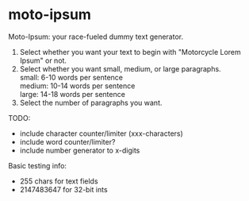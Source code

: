 # moto-ipsum
Moto-Ipsum: your race-fueled dummy text generator. 

1. Select whether you want your text to begin with "Motorcycle Lorem Ipsum" or not.  
2. Select whether you want small, medium, or large paragraphs.  
  small: 6-10 words per sentence  
  medium: 10-14 words per sentence  
  large: 14-18 words per sentence  
3. Select the number of paragraphs you want.

TODO:
* include character counter/limiter (xxx-characters)
* include word counter/limiter? 
* include number generator to x-digits

Basic testing info:
* 255 chars for text fields
* 2147483647 for 32-bit ints
